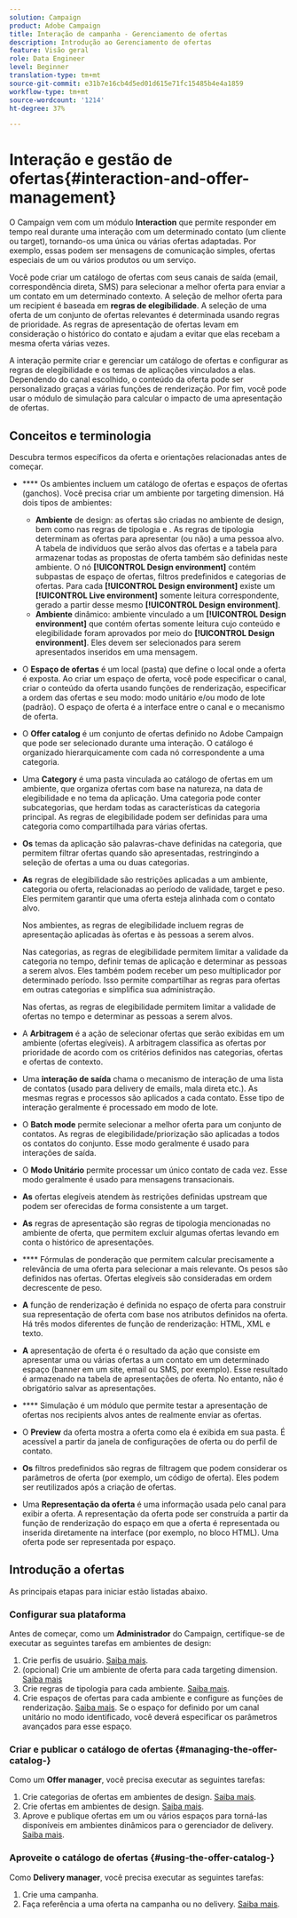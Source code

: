 ```yaml
---
solution: Campaign
product: Adobe Campaign
title: Interação de campanha - Gerenciamento de ofertas
description: Introdução ao Gerenciamento de ofertas
feature: Visão geral
role: Data Engineer
level: Beginner
translation-type: tm+mt
source-git-commit: e31b7e16cb4d5ed01d615e71fc15485b4e4a1859
workflow-type: tm+mt
source-wordcount: '1214'
ht-degree: 37%

---
```


# Interação e gestão de ofertas{#interaction-and-offer-management}

O Campaign vem com um módulo **Interaction** que permite responder em tempo real durante uma interação com um determinado contato (um cliente ou target), tornando-os uma única ou várias ofertas adaptadas. Por exemplo, essas podem ser mensagens de comunicação simples, ofertas especiais de um ou vários produtos ou um serviço.

Você pode criar um catálogo de ofertas com seus canais de saída (email, correspondência direta, SMS) para selecionar a melhor oferta para enviar a um contato em um determinado contexto. A seleção de melhor oferta para um recipient é baseada em **regras de elegibilidade**. A seleção de uma oferta de um conjunto de ofertas relevantes é determinada usando regras de prioridade. As regras de apresentação de ofertas levam em consideração o histórico do contato e ajudam a evitar que elas recebam a mesma oferta várias vezes.

A interação permite criar e gerenciar um catálogo de ofertas e configurar as regras de elegibilidade e os temas de aplicações vinculados a elas. Dependendo do canal escolhido, o conteúdo da oferta pode ser personalizado graças a várias funções de renderização. Por fim, você pode usar o módulo de simulação para calcular o impacto de uma apresentação de ofertas.

## Conceitos e terminologia

Descubra termos específicos da oferta e orientações relacionadas antes de começar.

* **** Os ambientes incluem um catálogo de ofertas e espaços de ofertas (ganchos). Você precisa criar um ambiente por targeting dimension.
Há dois tipos de ambientes:

   * **Ambiente** de design: as ofertas são criadas no ambiente de design, bem como nas regras de tipologia e . As regras de tipologia determinam as ofertas para apresentar (ou não) a uma pessoa alvo. A tabela de indivíduos que serão alvos das ofertas e a tabela para armazenar todas as propostas de oferta também são definidas neste ambiente. O nó **[!UICONTROL Design environment]** contém subpastas de espaço de ofertas, filtros predefinidos e categorias de ofertas. Para cada **[!UICONTROL Design environment]** existe um **[!UICONTROL Live environment]** somente leitura correspondente, gerado a partir desse mesmo **[!UICONTROL Design environment]**.
   * **Ambiente** dinâmico: ambiente vinculado a um  **[!UICONTROL Design environment]** que contém ofertas somente leitura cujo conteúdo e elegibilidade foram aprovados por meio do  **[!UICONTROL Design environment]**. Eles devem ser selecionados para serem apresentados inseridos em uma mensagem.

* O **Espaço de ofertas** é um local (pasta) que define o local onde a oferta é exposta. Ao criar um espaço de oferta, você pode especificar o canal, criar o conteúdo da oferta usando funções de renderização, especificar a ordem das ofertas e seu modo: modo unitário e/ou modo de lote (padrão). O espaço de oferta é a interface entre o canal e o mecanismo de oferta.
* O **Offer catalog** é um conjunto de ofertas definido no Adobe Campaign que pode ser selecionado durante uma interação. O catálogo é organizado hierarquicamente com cada nó correspondente a uma categoria.
* Uma **Category** é uma pasta vinculada ao catálogo de ofertas em um ambiente, que organiza ofertas com base na natureza, na data de elegibilidade e no tema da aplicação. Uma categoria pode conter subcategorias, que herdam todas as características da categoria principal. As regras de elegibilidade podem ser definidas para uma categoria como compartilhada para várias ofertas.
* **Os** temas da aplicação são palavras-chave definidas na categoria, que permitem filtrar ofertas quando são apresentadas, restringindo a seleção de ofertas a uma ou duas categorias.
* **As** regras de elegibilidade são restrições aplicadas a um ambiente, categoria ou oferta, relacionadas ao período de validade, target e peso. Eles permitem garantir que uma oferta esteja alinhada com o contato alvo.

   Nos ambientes, as regras de elegibilidade incluem regras de apresentação aplicadas às ofertas e às pessoas a serem alvos.

   Nas categorias, as regras de elegibilidade permitem limitar a validade da categoria no tempo, definir temas de aplicação e determinar as pessoas a serem alvos. Eles também podem receber um peso multiplicador por determinado período. Isso permite compartilhar as regras para ofertas em outras categorias e simplifica sua administração.

   Nas ofertas, as regras de elegibilidade permitem limitar a validade de ofertas no tempo e determinar as pessoas a serem alvos.

* A **Arbitragem** é a ação de selecionar ofertas que serão exibidas em um ambiente (ofertas elegíveis). A arbitragem classifica as ofertas por prioridade de acordo com os critérios definidos nas categorias, ofertas e ofertas de contexto.
* Uma **interação de saída** chama o mecanismo de interação de uma lista de contatos (usado para delivery de emails, mala direta etc.). As mesmas regras e processos são aplicados a cada contato. Esse tipo de interação geralmente é processado em modo de lote.
* O **Batch mode** permite selecionar a melhor oferta para um conjunto de contatos. As regras de elegibilidade/priorização são aplicadas a todos os contatos do conjunto. Esse modo geralmente é usado para interações de saída.
* O **Modo Unitário** permite processar um único contato de cada vez. Esse modo geralmente é usado para mensagens transacionais.
* **As** ofertas elegíveis atendem às restrições definidas upstream que podem ser oferecidas de forma consistente a um target.
* **As** regras de apresentação são regras de tipologia mencionadas no ambiente de oferta, que permitem excluir algumas ofertas levando em conta o histórico de apresentações.
* **** Fórmulas de ponderação que permitem calcular precisamente a relevância de uma oferta para selecionar a mais relevante. Os pesos são definidos nas ofertas. Ofertas elegíveis são consideradas em ordem decrescente de peso.
* **A** função de renderização é definida no espaço de oferta para construir sua representação de oferta com base nos atributos definidos na oferta. Há três modos diferentes de função de renderização: HTML, XML e texto.
* **A** apresentação de oferta é o resultado da ação que consiste em apresentar uma ou várias ofertas a um contato em um determinado espaço (banner em um site, email ou SMS, por exemplo). Esse resultado é armazenado na tabela de apresentações de oferta. No entanto, não é obrigatório salvar as apresentações.
* **** Simulação é um módulo que permite testar a apresentação de ofertas nos recipients alvos antes de realmente enviar as ofertas.
* O **Preview** da oferta mostra a oferta como ela é exibida em sua pasta. É acessível a partir da janela de configurações de oferta ou do perfil de contato.
* **Os** filtros predefinidos são regras de filtragem que podem considerar os parâmetros de oferta (por exemplo, um código de oferta). Eles podem ser reutilizados após a criação de ofertas.
* Uma **Representação da oferta** é uma informação usada pelo canal para exibir a oferta. A representação da oferta pode ser construída a partir da função de renderização do espaço em que a oferta é representada ou inserida diretamente na interface (por exemplo, no bloco HTML). Uma oferta pode ser representada por espaço.

## Introdução a ofertas

As principais etapas para iniciar estão listadas abaixo.

### Configurar sua plataforma

Antes de começar, como um **Administrador** do Campaign, certifique-se de executar as seguintes tarefas em ambientes de design:

1. Crie perfis de usuário. [Saiba mais](interaction-operators.md).
1. (opcional) Crie um ambiente de oferta para cada targeting dimension. [Saiba mais](interaction-env.md)
1. Crie regras de tipologia para cada ambiente. [Saiba mais](interaction-offers.md#offer-presentation).
1. Crie espaços de ofertas para cada ambiente e configure as funções de renderização. [Saiba mais](interaction-offer-spaces.md).
Se o espaço for definido por um canal unitário no modo identificado, você deverá especificar os parâmetros avançados para esse espaço.

### Criar e publicar o catálogo de ofertas {#managing-the-offer-catalog-}

Como um **Offer manager**, você precisa executar as seguintes tarefas:

1. Crie categorias de ofertas em ambientes de design. [Saiba mais](interaction-offer-catalog.md#creating-offer-categories).
1. Crie ofertas em ambientes de design. [Saiba mais](interaction-offer.md).
1. Aprove e publique ofertas em um ou vários espaços para torná-las disponíveis em ambientes dinâmicos para o gerenciador de delivery. [Saiba mais](interaction-offer.md#approve-offers).

### Aproveite o catálogo de ofertas {#using-the-offer-catalog-}

Como **Delivery manager**, você precisa executar as seguintes tarefas:

1. Crie uma campanha.
1. Faça referência a uma oferta na campanha ou no delivery. [Saiba mais](interaction-send-offers.md).

